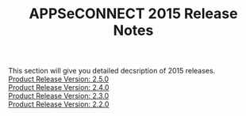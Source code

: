 ﻿---
title: "APPSeCONNECT 2015 Release Notes"
toc: true
tag: developers
category: "release-notes"
menus: 
    AECreleasenotes:
        title: "2015"
        weight: 8
        icon: fa fa-wpexplorer
        identifier: 2015Release
---

This section will give you detailed decsription of 2015 releases.    
[Product Release Version: 2.5.0](/release-notes/2015-Q4/)      
[Product Release Version: 2.4.0](/release-notes/2015-Q3/)  
[Product Release Version: 2.3.0](/release-notes/2015-Q2/)  
[Product Release Version: 2.2.0](/release-notes/2015-Q1/)  

